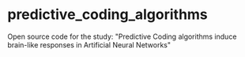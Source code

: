 # predictive_coding_algorithms
Open source code for the study: "Predictive Coding algorithms induce brain-like responses in Artificial Neural Networks"
